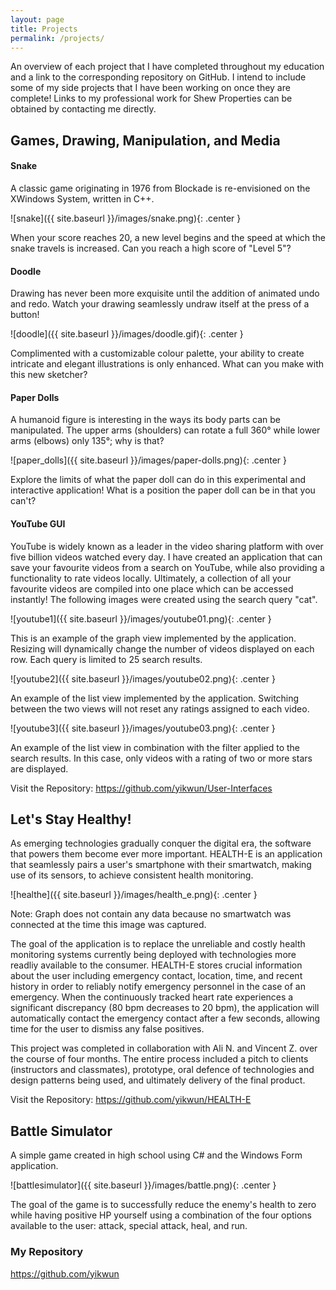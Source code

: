 ```yaml
---
layout: page
title: Projects
permalink: /projects/
---
```


An overview of each project that I have completed throughout my education and a link to the corresponding repository on GitHub. I intend to include some of my side projects that I have been working on once they are complete! Links to my professional work for Shew Properties can be obtained by contacting me directly.

## Games, Drawing, Manipulation, and Media
#### Snake

A classic game originating in 1976 from Blockade is re-envisioned on the XWindows System, written in C++. 

![snake]({{ site.baseurl }}/images/snake.png){: .center }


When your score reaches 20, a new level begins and the speed at which the snake travels is increased. Can you reach a high score of "Level 5"?

#### Doodle

Drawing has never been more exquisite until the addition of animated undo and redo. Watch your drawing seamlessly undraw itself at the press of a button!

![doodle]({{ site.baseurl }}/images/doodle.gif){: .center }


Complimented with a customizable colour palette, your ability to create intricate and elegant illustrations is only enhanced. What can you make with this new sketcher?

#### Paper Dolls

A humanoid figure is interesting in the ways its body parts can be manipulated. The upper arms (shoulders) can rotate a full 360° while lower arms (elbows) only 135°; why is that?

![paper_dolls]({{ site.baseurl }}/images/paper-dolls.png){: .center }


Explore the limits of what the paper doll can do in this experimental and interactive application! What is a position the paper doll can be in that you can't?

#### YouTube GUI

YouTube is widely known as a leader in the video sharing platform with over five billion videos watched every day. I have created an application that can save your favourite videos from a search on YouTube, while also providing a functionality to rate videos locally. Ultimately, a collection of all your favourite videos are compiled into one place which can be accessed instantly! The following images were created using the search query "cat".

![youtube1]({{ site.baseurl }}/images/youtube01.png){: .center }


This is an example of the graph view implemented by the application. Resizing will dynamically change the number of videos displayed on each row. Each query is limited to 25 search results.

![youtube2]({{ site.baseurl }}/images/youtube02.png){: .center }


An example of the list view implemented by the application. Switching between the two views will not reset any ratings assigned to each video. 

![youtube3]({{ site.baseurl }}/images/youtube03.png){: .center }


An example of the list view in combination with the filter applied to the search results. In this case, only videos with a rating of two or more stars are displayed.

Visit the Repository: <https://github.com/yikwun/User-Interfaces>

## Let's Stay Healthy!

As emerging technologies gradually conquer the digital era, the software that powers them become ever more important. HEALTH-E is an application that seamlessly pairs a user's smartphone with their smartwatch, making use of its sensors, to achieve consistent health monitoring.

![healthe]({{ site.baseurl }}/images/health_e.png){: .center }


Note: Graph does not contain any data because no smartwatch was connected at the time this image was captured.

The goal of the application is to replace the unreliable and costly health monitoring systems currently being deployed with technologies more readliy available to the consumer. HEALTH-E stores crucial information about the user including emergency contact, location, time, and recent history in order to reliably notify emergency personnel in the case of an emergency. When the continuously tracked heart rate experiences a significant discrepancy (80 bpm decreases to 20 bpm), the application will automatically contact the emergency contact after a few seconds, allowing time for the user to dismiss any false positives. 

This project was completed in collaboration with Ali N. and Vincent Z. over the course of four months. The entire process included a pitch to clients (instructors and classmates), prototype, oral defence of technologies and design patterns being used, and ultimately delivery of the final product.

Visit the Repository: <https://github.com/yikwun/HEALTH-E>

## Battle Simulator

A simple game created in high school using C# and the Windows Form application.

![battlesimulator]({{ site.baseurl }}/images/battle.png){: .center }

The goal of the game is to successfully reduce the enemy's health to zero while having positive HP yourself using a combination of the four options available to the user: attack, special attack, heal, and run. 

### My Repository

<https://github.com/yikwun>
